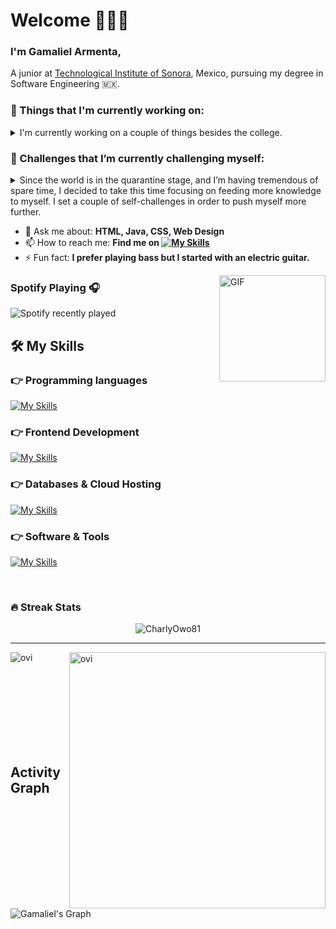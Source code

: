 # Welcome 🙋🏻‍♂️

### I'm Gamaliel Armenta,

A junior at <a href="https://www.itson.mx/">Technological Institute of Sonora</a>, Mexico, pursuing my degree in Software Engineering 🇲🇽.

<h3>💼 Things that I'm currently working on:</h3>
<details>
  <summary>I'm currently working on a couple of things besides the college. </summary>
  <ul>
    <br>
    <li>💻Taking a Python Online Course, and looking forward to develop a series of educational visual novels.</li>
    <li>📘🎼Composing and producing soundtracks in Bandlab, as well as writing a series of educational novels.</li>
    <li>🏫Looking forward to take a Web Development Course in future besides school curriculum.</li>
    <li>🖌️Learning more about UX/UI.</li>
    <li>🔜</li>
  </ul>
</details>

### 🌱 Challenges that I’m currently challenging myself:
<details>
  <summary> Since the world is in the quarantine stage, and I’m having tremendous of spare time, I decided to take this time focusing on feeding more knowledge to myself. I set a couple of self-challenges in order to push myself more further. </summary>
  <ul>
    <br>
    <li>Learn to code 3-4 hours a day with no distraction ( One or two day off a week. )</li>
    <li>Avoid overusing social media</li>
    <li>Read more books</li>
    <li>Adopting the minimalism life style</li>
    <li>🔜</li>
  </ul>
</details>

- 💬 Ask me about: **HTML, Java, CSS, Web Design**
- 📫 How to reach me: **Find me on [![My Skills](https://skillicons.dev/icons?i=linkedin)](https://skillicons.dev)**
- ⚡ Fun fact: **I prefer playing bass but I started with an electric guitar.**

<img align="right" alt="GIF" height="170px" src="https://media.giphy.com/media/J5B1Y8QZnzXXbLQIBu/giphy.gif" />

### Spotify Playing 🎧
![Spotify recently played](https://spotify-recently-played-readme.vercel.app/api?user=3166gk3niotc2rk324cevkmsdshu&unique=true)

## **🛠️ My Skills**

### 👉 Programming languages

[![My Skills](https://skillicons.dev/icons?i=js,java,py)](https://skillicons.dev)

### 👉 Frontend Development
[![My Skills](https://skillicons.dev/icons?i=html,css,vue,tailwind)](https://skillicons.dev)


### 👉 Databases & Cloud Hosting
[![My Skills](https://skillicons.dev/icons?i=mysql)](https://skillicons.dev)

### 👉 Software & Tools
[![My Skills](https://skillicons.dev/icons?i=bash,discord,figma,git,github,gmail,linux,vscode)](https://skillicons.dev)

<br/>

<!-- Streak Stats card -->

### 🔥 Streak Stats
<p align="center"><img src="https://github-readme-streak-stats.herokuapp.com/?user=CharlyOwo81&theme=algolia" alt="CharlyOwo81"  /></p>

<hr>
<p align="center">
<p><img align="left" src="https://github-readme-stats.vercel.app/api/top-langs?username=CharlyOwo81&show_icons=true&locale=en&layout=compact&theme=chartreuse-dark" alt="ovi" /></p>
<p>&nbsp;<img align="right" src="https://github-readme-stats.vercel.app/api?username=CharlyOwo81&show_icons=true&locale=en&theme=chartreuse-dark" alt="ovi" width="410" /></p>
<br><br><br><br><br>

<!-- Activity Graph card -->
</br>
</br>
<h2>Activity Graph</h2>

![Gamaliel's Graph](https://github-readme-activity-graph.vercel.app/graph?username=CharlyOwo81&custom_title=CharlyOwo81's%20GitHub%20Activity%20Graph&bg_color=0d1017&color=e8edf3&line=e8edf3&point=e8edf3&area_color=FFFFFF&title_color=FFFFFF&area=true)

